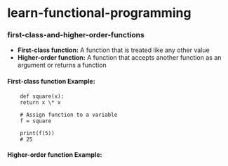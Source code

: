 # learn-functional-programming

### first-class-and-higher-order-functions

-   **First-class function:** A function that is treated like any other value
-   **Higher-order function:** A function that accepts another function as an argument or returns a function

#### First-class function Example:

```
    def square(x):
    return x \* x

    # Assign function to a variable
    f = square

    print(f(5))
    # 25
```

#### Higher-order function Example:
